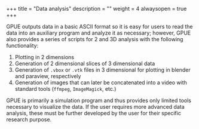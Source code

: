 +++
title = "Data analysis"
description = ""
weight = 4
alwaysopen = true
+++

GPUE outputs data in a basic ASCII format so it is easy for users to read the data into an auxiliary program and analyze it as necessary; however, GPUE also provides a series of scripts for 2 and 3D analysis with the following functionality:

1. Plotting in 2 dimensions
2. Generation of 2 dimensional slices of 3 dimensional data
3. Generation of `.vbox` or `.vtk` files in 3 dimensional for plotting in blender and paraview, respectively
4. Generation of images that can later be concatenated into a video with standard tools (`ffmpeg`, `ImageMagick`, etc.)

GPUE is primarily a simulation program and thus provides only limited tools necessary to visualize the data.
If the user requires more advanced data analysis, these must be further developed by the user for their specific research purpose.
